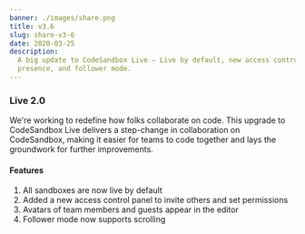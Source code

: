 ```yaml
---
banner: ./images/share.png
title: v3.6
slug: share-v3-6
date: 2020-03-25
description:
  A big update to CodeSandbox Live — Live by default, new access controls,
  presence, and follower mode.
---
```


### Live 2.0

We're working to redefine how folks collaborate on code. This upgrade to
CodeSandbox Live delivers a step-change in collaboration on CodeSandbox, making
it easier for teams to code together and lays the groundwork for further
improvements.

#### Features

<ol>
  <li>All sandboxes are now live by default</li>
  <li>Added a new access control panel to invite others and set permissions</li>
  <li>Avatars of team members and guests appear in the editor</li>
  <li>Follower mode now supports scrolling</li>
</ol>
